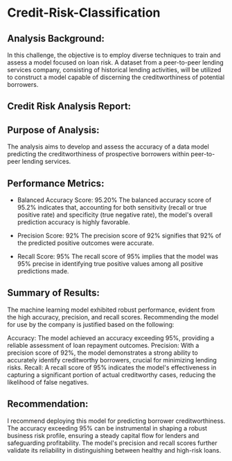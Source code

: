 # Credit-Risk-Classification

## Analysis Background:
In this challenge, the objective is to employ diverse techniques to train and assess a model focused on loan risk. A dataset from a peer-to-peer lending services company, consisting of historical lending activities, will be utilized to construct a model capable of discerning the creditworthiness of potential borrowers.

## Credit Risk Analysis Report:

## Purpose of Analysis:
The analysis aims to develop and assess the accuracy of a data model predicting the creditworthiness of prospective borrowers within peer-to-peer lending services.

## Performance Metrics:

- Balanced Accuracy Score: 95.20%
  The balanced accuracy score of 95.2% indicates that, accounting for both sensitivity (recall or true positive rate) and specificity (true negative rate), the model's overall prediction accuracy is highly favorable.

- Precision Score: 92%
  The precision score of 92% signifies that 92% of the predicted positive outcomes were accurate.

- Recall Score: 95%
  The recall score of 95% implies that the model was 95% precise in identifying true positive values among all positive predictions made.


## Summary of Results:

The machine learning model exhibited robust performance, evident from the high accuracy, precision, and recall scores. Recommending the model for use by the company is justified based on the following:

Accuracy: The model achieved an accuracy exceeding 95%, providing a reliable assessment of loan repayment outcomes.
Precision: With a precision score of 92%, the model demonstrates a strong ability to accurately identify creditworthy borrowers, crucial for minimizing lending risks.
Recall: A recall score of 95% indicates the model's effectiveness in capturing a significant portion of actual creditworthy cases, reducing the likelihood of false negatives.

## Recommendation:

I recommend deploying this model for predicting borrower creditworthiness. The accuracy exceeding 95% can be instrumental in shaping a robust business risk profile, ensuring a steady capital flow for lenders and safeguarding profitability. The model's precision and recall scores further validate its reliability in distinguishing between healthy and high-risk loans.
